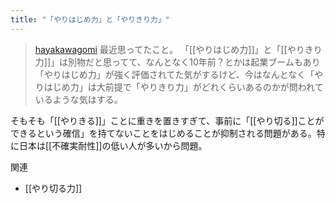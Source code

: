 ```yaml
---
title: "「やりはじめ力」と「やりきり力」"
---
```


> [hayakawagomi](https://x.com/hayakawagomi/status/1922279365456310411) 最近思ってたこと。
>  「[[やりはじめ力]]」と「[[やりきり力]]」は別物だと思ってて、なんとなく10年前？とかは起業ブームもあり「やりはじめ力」が強く評価されてた気がするけど、今はなんとなく「やりはじめ力」は大前提で「やりきり力」がどれくらいあるのかが問われているような気はする。

そもそも「[[やりきる]]」ことに重きを置きすぎて、事前に「[[やり切る]]ことができるという確信」を持てないことをはじめることが抑制される問題がある。特に日本は[[不確実耐性]]の低い人が多いから問題。


関連
- [[やり切る力]]
